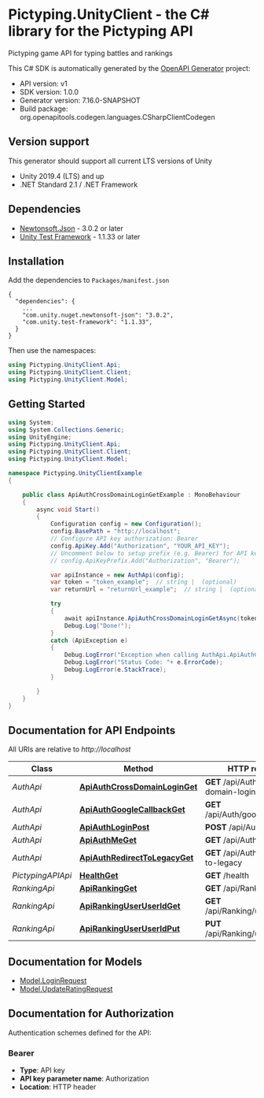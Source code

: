 # Pictyping.UnityClient - the C# library for the Pictyping API

Pictyping game API for typing battles and rankings

This C# SDK is automatically generated by the [OpenAPI Generator](https://openapi-generator.tech) project:

- API version: v1
- SDK version: 1.0.0
- Generator version: 7.16.0-SNAPSHOT
- Build package: org.openapitools.codegen.languages.CSharpClientCodegen

<a id="version-support"></a>
## Version support
This generator should support all current LTS versions of Unity
- Unity 2019.4 (LTS) and up
- .NET Standard 2.1 / .NET Framework

<a id="dependencies"></a>
## Dependencies

- [Newtonsoft.Json](https://docs.unity3d.com/Packages/com.unity.nuget.newtonsoft-json@3.0/manual/index.html) - 3.0.2 or later
- [Unity Test Framework](https://docs.unity3d.com/Packages/com.unity.test-framework@1.1/manual/index.html) - 1.1.33 or later

<a id="installation"></a>
## Installation
Add the dependencies to `Packages/manifest.json`
```
{
  "dependencies": {
    ...
    "com.unity.nuget.newtonsoft-json": "3.0.2",
    "com.unity.test-framework": "1.1.33",
  }
}
```

Then use the namespaces:
```csharp
using Pictyping.UnityClient.Api;
using Pictyping.UnityClient.Client;
using Pictyping.UnityClient.Model;
```

<a id="getting-started"></a>
## Getting Started

```csharp
using System;
using System.Collections.Generic;
using UnityEngine;
using Pictyping.UnityClient.Api;
using Pictyping.UnityClient.Client;
using Pictyping.UnityClient.Model;

namespace Pictyping.UnityClientExample
{

    public class ApiAuthCrossDomainLoginGetExample : MonoBehaviour
    {
        async void Start()
        {
            Configuration config = new Configuration();
            config.BasePath = "http://localhost";
            // Configure API key authorization: Bearer
            config.ApiKey.Add("Authorization", "YOUR_API_KEY");
            // Uncomment below to setup prefix (e.g. Bearer) for API key, if needed
            // config.ApiKeyPrefix.Add("Authorization", "Bearer");

            var apiInstance = new AuthApi(config);
            var token = "token_example";  // string |  (optional) 
            var returnUrl = "returnUrl_example";  // string |  (optional) 

            try
            {
                await apiInstance.ApiAuthCrossDomainLoginGetAsync(token, returnUrl);
                Debug.Log("Done!");
            }
            catch (ApiException e)
            {
                Debug.LogError("Exception when calling AuthApi.ApiAuthCrossDomainLoginGet: " + e.Message );
                Debug.LogError("Status Code: "+ e.ErrorCode);
                Debug.LogError(e.StackTrace);
            }

        }
    }
}
```

<a id="documentation-for-api-endpoints"></a>
## Documentation for API Endpoints

All URIs are relative to *http://localhost*

Class | Method | HTTP request | Description
------------ | ------------- | ------------- | -------------
*AuthApi* | [**ApiAuthCrossDomainLoginGet**](AuthApi.md#apiauthcrossdomainloginget) | **GET** /api/Auth/cross-domain-login | 
*AuthApi* | [**ApiAuthGoogleCallbackGet**](AuthApi.md#apiauthgooglecallbackget) | **GET** /api/Auth/google/callback | 
*AuthApi* | [**ApiAuthLoginPost**](AuthApi.md#apiauthloginpost) | **POST** /api/Auth/login | 
*AuthApi* | [**ApiAuthMeGet**](AuthApi.md#apiauthmeget) | **GET** /api/Auth/me | 
*AuthApi* | [**ApiAuthRedirectToLegacyGet**](AuthApi.md#apiauthredirecttolegacyget) | **GET** /api/Auth/redirect-to-legacy | 
*PictypingAPIApi* | [**HealthGet**](PictypingAPIApi.md#healthget) | **GET** /health | 
*RankingApi* | [**ApiRankingGet**](RankingApi.md#apirankingget) | **GET** /api/Ranking | 
*RankingApi* | [**ApiRankingUserUserIdGet**](RankingApi.md#apirankinguseruseridget) | **GET** /api/Ranking/user/{userId} | 
*RankingApi* | [**ApiRankingUserUserIdPut**](RankingApi.md#apirankinguseruseridput) | **PUT** /api/Ranking/user/{userId} | 


<a id="documentation-for-models"></a>
## Documentation for Models

 - [Model.LoginRequest](LoginRequest.md)
 - [Model.UpdateRatingRequest](UpdateRatingRequest.md)


<a id="documentation-for-authorization"></a>
## Documentation for Authorization


Authentication schemes defined for the API:
<a id="Bearer"></a>
### Bearer

- **Type**: API key
- **API key parameter name**: Authorization
- **Location**: HTTP header

